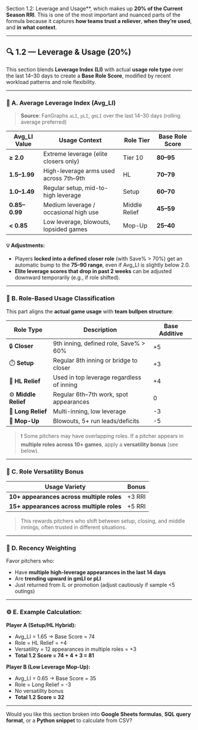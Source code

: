 Section 1.2: Leverage and Usage**, which makes up **20% of the Current Season RRI**. This is one of the most important and nuanced parts of the formula because it captures **how teams trust a reliever**, **when they’re used**, and **in what context**.

---

## 🔍 **1.2 — Leverage & Usage (20%)**

This section blends **Leverage Index (LI)** with actual **usage role type** over the last 14–30 days to create a **Base Role Score**, modified by recent workload patterns and role flexibility.

---

### 🎯 A. Average Leverage Index (Avg\_LI)

> **Source**: FanGraphs `aLI`, `pLI`, `gmLI` over the last 14–30 days (rolling average preferred)

| Avg\_LI Value | Usage Context                          | Role Tier     | Base Role Score |
| ------------- | -------------------------------------- | ------------- | --------------- |
| **≥ 2.0**     | Extreme leverage (elite closers only)  | Tier 10       | **80–95**       |
| **1.5–1.99**  | High-leverage arms used across 7th–9th | HL            | **70–79**       |
| **1.0–1.49**  | Regular setup, mid-to-high leverage    | Setup         | **60–70**       |
| **0.85–0.99** | Medium leverage / occasional high use  | Middle Relief | **45–59**       |
| **< 0.85**    | Low leverage, blowouts, lopsided games | Mop-Up        | **25–40**       |

#### 💡 Adjustments:

* Players **locked into a defined closer role** (with Save% > 70%) get an automatic bump to the **75–90 range**, even if Avg\_LI is slightly below 2.0.
* **Elite leverage scores that drop in past 2 weeks** can be adjusted downward temporarily (e.g., if role shifted).

---

### 🧱 B. Role-Based Usage Classification

This part aligns the **actual game usage** with **team bullpen structure**:

| Role Type            | Description                               | Base Additive |
| -------------------- | ----------------------------------------- | ------------- |
| 🔒 **Closer**        | 9th inning, defined role, Save% > 60%     | +5            |
| ⏱️ **Setup**         | Regular 8th inning or bridge to closer    | +3            |
| 🧊 **HL Relief**     | Used in top leverage regardless of inning | +4            |
| ⚙️ **Middle Relief** | Regular 6th–7th work, spot appearances    | 0             |
| 🧱 **Long Relief**   | Multi-inning, low leverage                | -3            |
| 🧹 **Mop-Up**        | Blowouts, 5+ run leads/deficits           | -5            |

> ❗ Some pitchers may have overlapping roles. If a pitcher appears in **multiple roles across 10+ games**, apply a **versatility bonus** (see below).

---

### 🧩 C. Role Versatility Bonus

| Usage Variety                             | Bonus  |
| ----------------------------------------- | ------ |
| **10+ appearances across multiple roles** | +3 RRI |
| **15+ appearances across multiple roles** | +5 RRI |

> This rewards pitchers who shift between setup, closing, and middle innings, often trusted in different situations.

---

### 📅 D. Recency Weighting

Favor pitchers who:

* Have **multiple high-leverage appearances in the last 14 days**
* Are **trending upward in gmLI or pLI**
* Just returned from IL or promotion (adjust cautiously if sample <5 outings)

---

### ⚙️ E. Example Calculation:

**Player A (Setup/HL Hybrid):**

* Avg\_LI = 1.65 → Base Score = 74
* Role = HL Relief = +4
* Versatility = 12 appearances in multiple roles = +3
* **Total 1.2 Score = 74 + 4 + 3 = 81**

**Player B (Low Leverage Mop-Up):**

* Avg\_LI = 0.65 → Base Score = 35
* Role = Long Relief = -3
* No versatility bonus
* **Total 1.2 Score = 32**

---

Would you like this section broken into **Google Sheets formulas**, **SQL query format**, or a **Python snippet** to calculate from CSV?
